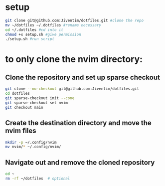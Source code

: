 # setup
```bash
git clone git@github.com:Jiventim/dotfiles.git #clone the repo
mv ~/dotfiles ~/.dotfiles #rename necessary
cd ~/.dotfiles #cd into it
chmod +x setup.sh #give permission
./setup.sh #run script
```


# to only clone the nvim directory:

## Clone the repository and set up sparse checkout
```bash
git clone --no-checkout git@github.com:Jiventim/dotfiles.git
cd dotfiles
git sparse-checkout init --cone
git sparse-checkout set nvim
git checkout main
```
## Create the destination directory and move the nvim files
```bash
mkdir -p ~/.config/nvim
mv nvim/* ~/.config/nvim/
```
## Navigate out and remove the cloned repository
```bash
cd ~ 
rm -rf ~/dotfiles  # optional
```

